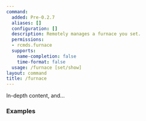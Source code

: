 ```yaml
---
command:
  added: Pre-0.2.7
  aliases: []
  configuration: []
  description: Remotely manages a furnace you set.
  permissions:
  - rcmds.furnace
  supports:
    name-completion: false
    time-format: false
  usage: /furnace [set/show]
layout: command
title: /furnace
---
```


In-depth content, and...

### Examples

